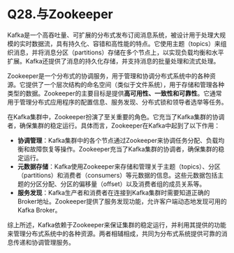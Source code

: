 # Q28.与Zookeeper

Kafka是一个高吞吐量、可扩展的分布式发布订阅消息系统，被设计用于处理大规模的实时数据流，具有持久化、容错和高性能的特点。它使用主题（topics）来组织消息，并将消息分区（partitions）存储在多个节点上，以实现负载均衡和水平扩展。Kafka还提供了消息的持久化存储，并支持消息的批量处理和流式处理。

Zookeeper是一个分布式的协调服务，用于管理和协调分布式系统中的各种资源。它提供了一个层次结构的命名空间（类似于文件系统），用于存储和管理各种类型的数据。Zookeeper的主要目标是提供**高可用性、一致性和可靠性**。它通常用于管理分布式应用程序的配置信息、服务发现、分布式锁和领导者选举等任务。

在Kafka集群中，Zookeeper扮演了至关重要的角色。它充当了Kafka集群的协调者，确保集群的稳定运行。具体而言，Zookeeper在Kafka中起到了以下作用：

- **协调管理**：Kafka集群中的各个节点通过Zookeeper来协调任务分配、负载均衡和故障恢复等操作。Zookeeper充当了Kafka集群的协调者，确保集群的稳定运行。
- **元数据存储**：Kafka使用Zookeeper来存储和管理关于主题（topics）、分区（partitions）和消费者（consumers）等元数据的信息。这些元数据包括主题的分区分配、分区的偏移量（offset）以及消费者组的成员关系等。
- **服务发现**：Kafka生产者和消费者在连接到Kafka集群时需要知道正确的Broker地址。Zookeeper提供了服务发现功能，允许客户端动态地发现可用的Kafka Broker。

综上所述，Kafka依赖于Zookeeper来保证集群的稳定运行，并利用其提供的功能来管理分布式系统中的各种资源。两者相辅相成，共同为分布式系统提供可靠的消息传递和协调管理服务。